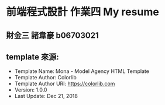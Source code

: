 # 前端程式設計 作業四  My resume
## 財金三 諸韋豪 b06703021
## template 來源:
* Template Name: Mona - Model Agency HTML Template
* Template Author: Colorlib
* Template Author URI: https://colorlib.com
* Version: 1.0.0
* Last Update: Dec 21, 2018
